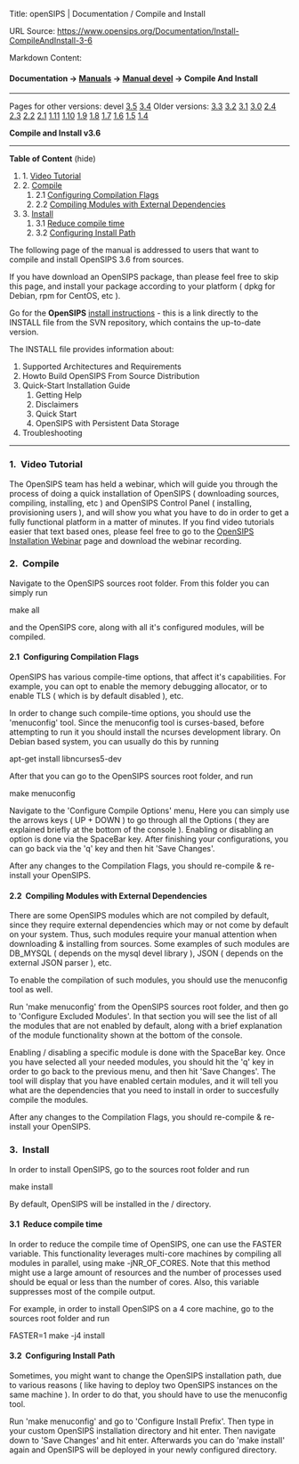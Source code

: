 Title: openSIPS | Documentation / Compile and Install

URL Source: https://www.opensips.org/Documentation/Install-CompileAndInstall-3-6

Markdown Content:
#### Documentation -\> [Manuals](https://www.opensips.org/Documentation/Manuals "Manuals") -\> [Manual devel](https://www.opensips.org/Documentation/Manual-3-6 "OpenSIPS Manual - 3.6") -\> Compile And Install

* * *

Pages for other versions: devel [3.5](https://www.opensips.org/Documentation/Install-CompileAndInstall-3-5 "Compile and Install - 3.5") [3.4](https://www.opensips.org/Documentation/Install-CompileAndInstall-3-4 "Compile and Install - 3.4") Older versions: [3.3](https://www.opensips.org/Documentation/Install-CompileAndInstall-3-3 "Compile and Install - 3.3") [3.2](https://www.opensips.org/Documentation/Install-CompileAndInstall-3-2 "Compile and Install - 3.2") [3.1](https://www.opensips.org/Documentation/Install-CompileAndInstall-3-1 "Compile and Install - 3.1") [3.0](https://www.opensips.org/Documentation/Install-CompileAndInstall-3-0 "Compile and Install - 3.0") [2.4](https://www.opensips.org/Documentation/Install-CompileAndInstall-2-4 "Compile and Install - 2.4") [2.3](https://www.opensips.org/Documentation/Install-CompileAndInstall-2-3 "Compile and Install - 2.3") [2.2](https://www.opensips.org/Documentation/Install-CompileAndInstall-2-2 "Compile and Install - 2.2") [2.1](https://www.opensips.org/Documentation/Install-CompileAndInstall-2-1 "Compile and Install - 2.1") [1.11](https://www.opensips.org/Documentation/Install-CompileAndInstall-1-11 "Compile and Install - 1.11") [1.10](https://www.opensips.org/Documentation/Install-CompileAndInstall-1-10 "Compile and Install - ver 1.10") [1.9](https://www.opensips.org/Documentation/Install-CompileAndInstall-1-9 "Compile and Install - ver 1.9") [1.8](https://www.opensips.org/Documentation/Install-CompileAndInstall-1-8 "Compile and Install - ver 1.8") [1.7](https://www.opensips.org/Documentation/Install-CompileAndInstall-1-7 "Compile and Install - ver 1.7") [1.6](https://www.opensips.org/Documentation/Install-CompileAndInstall-1-6 "Compile and Install - ver 1.6") [1.5](https://www.opensips.org/Documentation/Install-CompileAndInstall-1-5 "Compile and Install - ver 1.5") [1.4](https://www.opensips.org/Documentation/Install-CompileAndInstall-1-4 "Compile and Install - ver 1.4")

**Compile and Install v3.6**

* * *

**Table of Content** (hide)

1.  1. [Video Tutorial](https://www.opensips.org/Documentation/Install-CompileAndInstall-3-6#toc1)
2.  2. [Compile](https://www.opensips.org/Documentation/Install-CompileAndInstall-3-6#toc2)
    1.  2.1 [Configuring Compilation Flags](https://www.opensips.org/Documentation/Install-CompileAndInstall-3-6#toc3)
    2.  2.2 [Compiling Modules with External Dependencies](https://www.opensips.org/Documentation/Install-CompileAndInstall-3-6#toc4)
3.  3. [Install](https://www.opensips.org/Documentation/Install-CompileAndInstall-3-6#toc5)
    1.  3.1 [Reduce compile time](https://www.opensips.org/Documentation/Install-CompileAndInstall-3-6#toc6)
    2.  3.2 [Configuring Install Path](https://www.opensips.org/Documentation/Install-CompileAndInstall-3-6#toc7)

The following page of the manual is addressed to users that want to compile and install OpenSIPS 3.6 from sources.

If you have download an OpenSIPS package, than please feel free to skip this page, and install your package according to your platform ( dpkg for Debian, rpm for CentOS, etc ).

Go for the **OpenSIPS** [install instructions](https://github.com/OpenSIPS/opensips/blob/master/INSTALL) - this is a link directly to the INSTALL file from the SVN repository, which contains the up-to-date version.

The INSTALL file provides information about:

1.  Supported Architectures and Requirements
2.  Howto Build OpenSIPS From Source Distribution
3.  Quick-Start Installation Guide
    1.  Getting Help
    2.  Disclaimers
    3.  Quick Start
    4.  OpenSIPS with Persistent Data Storage
4.  Troubleshooting

* * *

### 1.  Video Tutorial

The OpenSIPS team has held a webinar, which will guide you through the process of doing a quick installation of OpenSIPS ( downloading sources, compiling, installing, etc ) and OpenSIPS Control Panel ( installing, provisioning users ), and will show you what you have to do in order to get a fully functional platform in a matter of minutes. If you find video tutorials easier that text based ones, please feel free to go to the [OpenSIPS Installation Webinar](https://www.opensips.org/Documentation/Tutorials-GettingStarted "Tutorials-GettingStarted") page and download the webinar recording.

### 2.  Compile

Navigate to the OpenSIPS sources root folder. From this folder you can simply run

make all

and the OpenSIPS core, along with all it's configured modules, will be compiled.

#### 2.1  Configuring Compilation Flags

OpenSIPS has various compile-time options, that affect it's capabilities. For example, you can opt to enable the memory debugging allocator, or to enable TLS ( which is by default disabled ), etc.

In order to change such compile-time options, you should use the 'menuconfig' tool. Since the menuconfig tool is curses-based, before attempting to run it you should install the ncurses development library. On Debian based system, you can usually do this by running

apt-get install libncurses5-dev

After that you can go to the OpenSIPS sources root folder, and run

make menuconfig

Navigate to the 'Configure Compile Options' menu, Here you can simply use the arrows keys ( UP + DOWN ) to go through all the Options ( they are explained briefly at the bottom of the console ). Enabling or disabling an option is done via the SpaceBar key. After finishing your configurations, you can go back via the 'q' key and then hit 'Save Changes'.

After any changes to the Compilation Flags, you should re-compile & re-install your OpenSIPS.

#### 2.2  Compiling Modules with External Dependencies

There are some OpenSIPS modules which are not compiled by default, since they require external dependencies which may or not come by default on your system. Thus, such modules require your manual attention when downloading & installing from sources. Some examples of such modules are DB\_MYSQL ( depends on the mysql devel library ), JSON ( depends on the external JSON parser ), etc.

To enable the compilation of such modules, you should use the menuconfig tool as well.

Run 'make menuconfig' from the OpenSIPS sources root folder, and then go to 'Configure Excluded Modules'. In that section you will see the list of all the modules that are not enabled by default, along with a brief explanation of the module functionality shown at the bottom of the console.

Enabling / disabling a specific module is done with the SpaceBar key. Once you have selected all your needed modules, you should hit the 'q' key in order to go back to the previous menu, and then hit 'Save Changes'. The tool will display that you have enabled certain modules, and it will tell you what are the dependencies that you need to install in order to succesfully compile the modules.

After any changes to the Compilation Flags, you should re-compile & re-install your OpenSIPS.

### 3.  Install

In order to install OpenSIPS, go to the sources root folder and run

make install

By default, OpenSIPS will be installed in the / directory.

#### 3.1  Reduce compile time

In order to reduce the compile time of OpenSIPS, one can use the FASTER variable. This functionality leverages multi-core machines by compiling all modules in parallel, using make -jNR\_OF\_CORES. Note that this method might use a large amount of resources and the number of processes used should be equal or less than the number of cores. Also, this variable suppresses most of the compile output.

For example, in order to install OpenSIPS on a 4 core machine, go to the sources root folder and run

FASTER=1 make -j4 install

#### 3.2  Configuring Install Path

Sometimes, you might want to change the OpenSIPS installation path, due to various reasons ( like having to deploy two OpenSIPS instances on the same machine ). In order to do that, you should have to use the menuconfig tool.

Run 'make menuconfig' and go to 'Configure Install Prefix'. Then type in your custom OpenSIPS installation directory and hit enter. Then navigate down to 'Save Changes' and hit enter. Afterwards you can do 'make install' again and OpenSIPS will be deployed in your newly configured directory.
